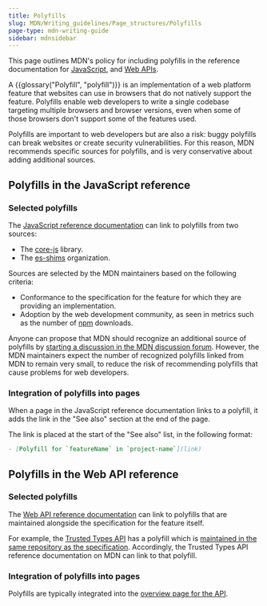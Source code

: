 ```yaml
---
title: Polyfills
slug: MDN/Writing_guidelines/Page_structures/Polyfills
page-type: mdn-writing-guide
sidebar: mdnsidebar
---
```


This page outlines MDN's policy for including polyfills in the reference documentation for [JavaScript](/en-US/docs/Web/JavaScript), and [Web APIs](/en-US/docs/Web/API).

A {{glossary("Polyfill", "polyfill")}} is an implementation of a web platform feature that websites can use in browsers that do not natively support the feature. Polyfills enable web developers to write a single codebase targeting multiple browsers and browser versions, even when some of those browsers don't support some of the features used.

Polyfills are important to web developers but are also a risk: buggy polyfills can break websites or create security vulnerabilities. For this reason, MDN recommends specific sources for polyfills, and is very conservative about adding additional sources.

## Polyfills in the JavaScript reference

### Selected polyfills

The [JavaScript reference documentation](/en-US/docs/Web/JavaScript) can link to polyfills from two sources:

- The [core-js](https://github.com/zloirock/core-js/tree/master) library.
- The [es-shims](https://github.com/es-shims) organization.

Sources are selected by the MDN maintainers based on the following criteria:

- Conformance to the specification for the feature for which they are providing an implementation.
- Adoption by the web development community, as seen in metrics such as the number of [npm](https://www.npmjs.com/) downloads.

Anyone can propose that MDN should recognize an additional source of polyfills by [starting a discussion in the MDN discussion forum](https://github.com/orgs/mdn/discussions). However, the MDN maintainers expect the number of recognized polyfills linked from MDN to remain very small, to reduce the risk of recommending polyfills that cause problems for web developers.

### Integration of polyfills into pages

When a page in the JavaScript reference documentation links to a polyfill, it adds the link in the "See also" section at the end of the page.

The link is placed at the start of the "See also" list, in the following format:

```md
- [Polyfill for `featureName` in `project-name`](link)
```

## Polyfills in the Web API reference

### Selected polyfills

The [Web API reference documentation](/en-US/docs/Web/API) can link to polyfills that are maintained alongside the specification for the feature itself.

For example, the [Trusted Types API](/en-US/docs/Web/API/Trusted_Types_API) has a polyfill which is [maintained in the same repository as the specification](https://github.com/w3c/trusted-types?tab=readme-ov-file#polyfill). Accordingly, the Trusted Types API reference documentation on MDN can link to that polyfill.

### Integration of polyfills into pages

Polyfills are typically integrated into the [overview page for the API](/en-US/docs/MDN/Writing_guidelines/Page_structures/Page_types/Page_type_key#web_api_page_types).
